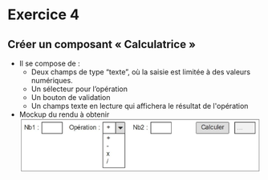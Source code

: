 # Exercice 4
## Créer un composant « Calculatrice »
- Il se compose de :
    - Deux champs de type “texte”, où la saisie est limitée à des valeurs numériques.
    - Un sélecteur pour l’opération
    - Un bouton de validation
    - Un champs texte en lecture qui affichera le résultat de l'opération
- Mockup du rendu à obtenir
![plot](./../../../public/img.png)
